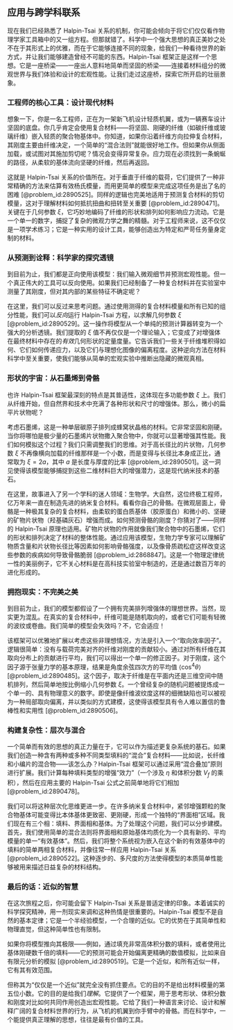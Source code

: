 ## 应用与跨学科联系

现在我们已经熟悉了 Halpin-Tsai 关系的机制，你可能会倾向于将它们仅仅看作物理学家工具箱中的又一组方程。但那就错了。科学中一个强大思想的真正美妙之处不在于其形式上的优雅，而在于它能够连接不同的现象，给我们一种看待世界的新方式，并让我们能够建造曾经不可能的东西。Halpin-Tsai 框架正是这样一个思想。它是一座桥梁——一座出人意料地简单而坚固的桥梁——连接着材料组分的微观世界与我们体验和设计的宏观性能。让我们走过这座桥，探索它所开启的壮丽景象。

### 工程师的核心工具：设计现代材料

想象一下，你是一名工程师，正在为一架新飞机设计轻质机翼，或为一辆赛车设计坚固的底盘。你几乎肯定会使用复合材料——将坚固、刚硬的纤维（如碳纤维或玻璃纤维）嵌入轻质的聚合物基体中。你知道，如果你沿着纤维方向拉伸复合材料，其刚度主要由纤维决定，一个简单的“混合法则”就能很好地工作。但如果你从侧面加载，或试图对其施加剪切呢？情况会变得异常复杂。应力现在必须找到一条蜿蜒的路径，从柔软的基体流向坚硬的纤维，然后再返回。

这就是 Halpin-Tsai 关系的价值所在。对于垂直于纤维的载荷，它们提供了一种非常精确的方法来估算有效杨氏模量，而用更简单的模型来完成这项任务是出了名的困难 [@problem_id:2890525]。同样的逻辑也完美地适用于预测复合材料的剪切模量，这对于理解材料如何抵抗扭曲和扭转至关重要 [@problem_id:2890471]。关键在于几何参数 $\xi$，它巧妙地编码了纤维的形状和排列如何影响应力流动。它是一个单一的数字，捕捉了复杂的微观力学之舞的精髓。对于工程师来说，这不仅仅是一项学术练习；它是一种实用的设计工具，能够创造出为特定和严苛任务量身定制的材料。

### 从预测到诠释：科学家的探究透镜

到目前为止，我们都是正向使用该模型：我们输入微观细节并预测宏观性能。但一个真正伟大的工具可以反向使用。如果我们已经制备了一种复合材料并在实验室中测量了其刚度，但对其内部的某些特征不确定呢？

在这里，我们可以反过来思考问题。通过使用测得的复合材料模量和所有已知的组分性能，我们可以*反向*运行 Halpin-Tsai 方程，以求解几何参数 $\xi$ [@problem_id:2890529]。这一操作将模型从一个单纯的预测计算器转变为一个强大的分析透镜。我们提取的 $\xi$ 值不再仅仅是一个理论输入；它变成了对增强体在最终材料中存在的*有效*几何形状的定量度量。它告诉我们一些关于纤维堆积得如何、它们如何传递应力，以及它们与理想化图像的偏离程度。这种逆向方法在材料科学中至关重要，使我们能够从简单的宏观实验中推断出隐藏的微观真相。

### 形状的宇宙：从石墨烯到骨骼

也许 Halpin-Tsai 框架最深刻的特点是其普适性，这体现在多功能参数 $\xi$ 上。我们从纤维开始，但自然界和技术中充满了各种形状和尺寸的增强体。那么，微小的扁平片状物呢？

考虑石墨烯，这是一种单层碳原子排列成蜂窝状晶格的材料。它非常坚固和刚硬。当你将哪怕是极少量的石墨烯片状物撒入聚合物中，你就可以显著增强其性能。我们如何模拟这个过程？我们只需调整我们的思维。对于高长径比的片状物，几何参数 $\xi$ 不再像横向加载的纤维那样是一个小数，而是变得与长径比本身成正比，通常取为 $\xi = 2a$，其中 $a$ 是长度与厚度的比率 [@problem_id:2890501]。这一洞见使得该模型能够捕捉到这些二维材料巨大的增强潜力，这是现代纳米技术的基石。

在这里，故事进入了另一个学科的迷人领域：生物学。大自然，这位终极工程师，亿万年来一直在制造先进的纳米复合材料。看看你自己的骨骼。在微观层面上，骨骼是一种极其复杂的复合材料，由柔软的蛋白质基体（胶原蛋白）和微小的、坚硬的矿物片状物（羟基磷灰石）增强而成。如何预测骨骼的刚度？你猜对了——同样的 Halpin-Tsai 原理也适用。矿物片状物的作用就像我们聚合物中的石墨烯，它们的形状和排列决定了材料的整体性能。通过应用该模型，生物力学专家可以理解矿物质含量和片状物长径比等因素如何影响骨骼强度，以及像骨质疏松症这样改变这些参数的疾病如何导致骨骼脆弱 [@problem_id:2868847]。这是一个物理定律统一性的美丽例子，它不关心材料是在高科技实验室中制造的，还是通过数百万年的进化形成的。

### 拥抱现实：不完美之美

到目前为止，我们的模型都假设了一个拥有完美排列增强体的理想世界。当然，现实更为混乱。在真实的复合材料中，纤维可能是随机取向的，或者它们可能有轻微的波纹或卷曲。我们简单的模型会失效吗？不，它会适应！

该框架可以优雅地扩展以考虑这些非理想情况，方法是引入一个“取向效率因子”。逻辑很简单：没有与载荷完美对齐的纤维对刚度的贡献较小。通过对所有纤维在其取向分布上的贡献进行平均，我们可以得出一个单一的修正因子。对于刚度，这个因子源于张量力学的基本原理，结果是角度余弦四次方的平均值 $\langle \cos^4 \theta \rangle$ [@problem_id:2890485]。这个因子，取决于纤维是在平面内还是三维空间中随机排列，然后简单地按比例缩小几何参数 $\xi$。一个曾经复杂的随机问题被提炼成一个单一的、具有物理意义的数字。即使是像纤维波纹度这样的细微缺陷也可以被视为一种局部取向偏离，并以类似的方式建模，这使得该模型具有令人难以置信的鲁棒性和实用性 [@problem_id:2890506]。

### 构建复杂性：层次与混合

一个简单而有效的思想的真正力量在于，它可以作为描述更复杂系统的基石。如果我们创造一种含有两种或多种不同类型填料的“混合”复合材料——比如说，长纤维和小编片的混合物——该怎么办？Halpin-Tsai 框架可以通过采用“混合叠加”原则进行扩展。我们计算每种填料类型的增强“效力”（一个涉及 $\eta$ 和体积分数 $V_f$ 的乘积），然后在应用主要的 Halpin-Tsai 公式之前简单地将它们相加 [@problem_id:2890478]。

我们可以将这种层次化思维更进一步。在许多纳米复合材料中，紧邻增强颗粒的聚合物基体可能变得比本体基体更致密、更刚硬，形成一个独特的“界面相”区域。我们现在有三个相：填料、界面相和基体。为了处理这个问题，我们可以分步建模。首先，我们使用简单的混合法则将界面相和原始基体均质化为一个具有新的、平均模量的单一“有效基体”。然后，我们将整个系统视为嵌入在这个新的有效基体中的填料的简单两相复合材料，并像往常一样应用 Halpin-Tsai 关系 [@problem_id:2890522]。这种逐步的、多尺度的方法使得模型的本质简单性能够被用来描述日益复杂的材料结构。

### 最后的话：近似的智慧

在这次旅程之后，你可能会留下 Halpin-Tsai 关系是普适定律的印象。本着诚实的科学探究精神，用一剂现实来调和这种热情是很重要的。Halpin-Tsai 模型不是自然的基本定律；它是一个半经验模型，一个合理的近似。它的优势在于其简单性和物理直觉，但这种简单性也有限制。

如果你将模型推向其极限——例如，通过填充非常高体积分数的填料，或者使用比基体刚硬数千倍的填料——它的预测可能会开始偏离更精确的数值模拟，比如来自有限元分析的模拟 [@problem_id:2890519]。它是一个近似，和所有近似一样，它有其有效范围。

但称其为“仅仅是一个近似”就完全没有抓住要点。它的目的不是给出材料模量的第五位小数。它的目的是给我们*理解*。它提供了一个框架，用于思考形状、体积分数和刚度对比如何共同作用创造出宏观性能。它给了我们一种语言来讨论、设计和解释广阔的复合材料世界的行为，从飞机的机翼到你手臂中的骨骼。而在科学中，一个能提供真正理解的思想，往往是最有价值的工具。